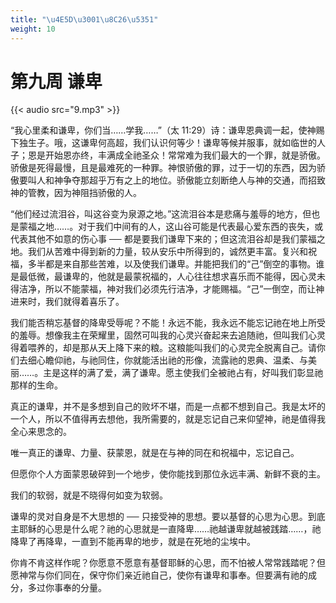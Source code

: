 ```yaml
---
title: "\u4E5D\u3001\u8C26\u5351"
weight: 10
---
```


# 第九周 谦卑

{{< audio src="9.mp3" >}}


“我心里柔和谦卑，你们当……学我……”（太 11:29）诗：谦卑恩典调一起，使神赐下独生子。哦，这谦卑何高超，我们认识何等少！谦卑等候并服事，就如临世的人子；恩是开始恩亦终，丰满成全祂圣众！常常难为我们最大的一个罪，就是骄傲。骄傲是死得最慢，且是最难死的一种罪。神恨骄傲的罪，过于一切的东西，因为骄傲要叫人和神争夺那超乎万有之上的地位。骄傲能立刻断绝人与神的交通，而招致神的管教，因为神阻挡骄傲的人。

“他们经过流泪谷，叫这谷变为泉源之地。”这流泪谷本是悲痛与羞辱的地方，但也是蒙福之地……。对于我们中间有的人，这山谷可能是代表最心爱东西的丧失，或代表其他不如意的伤心事 ── 都是要我们谦卑下来的；但这流泪谷却是我们蒙福之地。我们从苦难中得到新的力量，较从安乐中所得到的，诚然更丰富。复兴和祝福，多半都是来自那些苦难，以及使我们谦卑。并能把我们的“己”倒空的事物。谁是最低微，最谦卑的，他就是最蒙祝福的，人心往往想求喜乐而不能得，因心灵未得洁净，所以不能蒙福，神对我们必须先行洁净，才能赐福。“己”一倒空，而让神进来时，我们就得着喜乐了。

我们能否稍忘基督的降卑受辱呢？不能！永远不能，我永远不能忘记祂在地上所受的羞辱。想像我主在荣耀里，固然可叫我的心灵兴奋起来去追随祂，但叫我们心灵得着喂养的，却是那从天上降下来的粮。这粮能叫我们的心灵完全脱离自己。请你们去细心瞻仰祂，与祂同住，你就能活出祂的形像，流露祂的恩典、温柔、与美丽……。主是这样的满了爱，满了谦卑。愿主使我们全被祂占有，好叫我们彰显祂那样的生命。

真正的谦卑，并不是多想到自己的败坏不堪，而是一点都不想到自己。我是太坏的一个人，所以不值得再去想他，我所需要的，就是忘记自己来仰望神，祂是值得我全心来思念的。

唯一真正的谦卑、力量、获蒙恩，就是在与神的同在和祝福中，忘记自己。

但愿你个人方面蒙恩破碎到一个地步，使你能找到那位永远丰满、新鲜不衰的主。

我们的软弱，就是不晓得何如变为软弱。

谦卑的灵对自身是不大思想的 ── 只接受神的思想。要以基督的心思为心思。到底主耶稣的心思是什么呢？祂的心思就是一直降卑……祂越谦卑就越被践踏……，祂降卑了再降卑，一直到不能再卑的地步，就是在死地的尘埃中。

你肯不肯这样作呢？你愿意不愿意有基督耶稣的心思，而不怕被人常常践踏呢？但愿神常与你们同在，保守你们亲近祂自己，使你有谦卑和事奉。但要满有祂的成分，多过你事奉的分量。